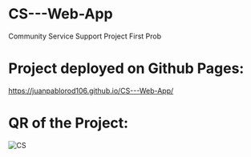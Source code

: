 # CS---Web-App
Community Service Support Project
First Prob
# Project deployed on Github Pages:
https://juanpablorod106.github.io/CS---Web-App/
# QR of the Project:
![CS](https://github.com/user-attachments/assets/5b1ee438-4854-4e95-beb6-0c06ea1b3e52)



